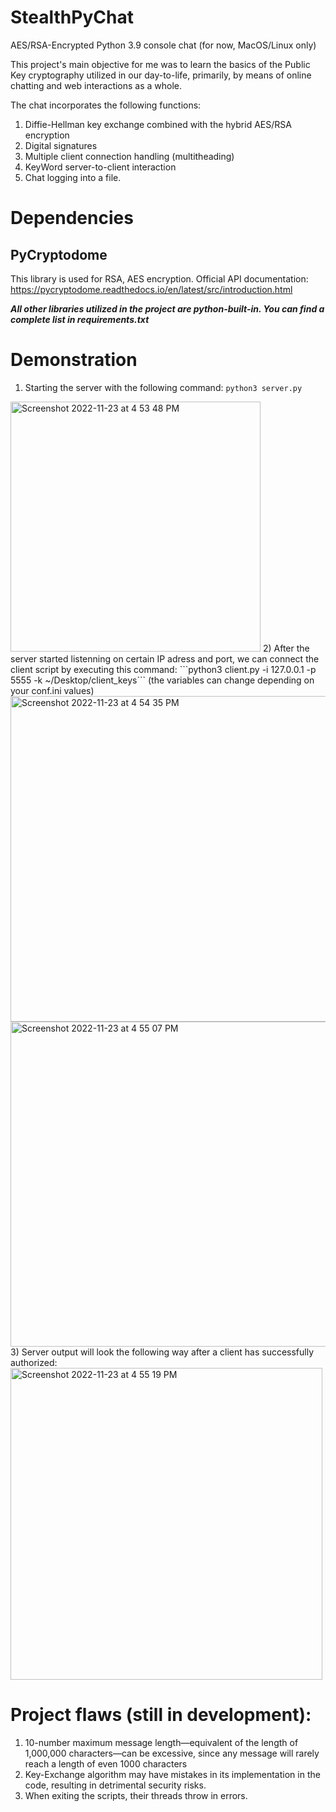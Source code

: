 # StealthPyChat
AES/RSA-Encrypted Python 3.9 console chat (for now, MacOS/Linux only)

This project's main objective for me was to learn the basics of the Public Key cryptography utilized in our day-to-life, primarily, by means of online chatting and web interactions as a whole.

The chat incorporates the following functions:

1) Diffie-Hellman key exchange combined with the hybrid AES/RSA encryption
2) Digital signatures
3) Multiple client connection handling (multitheading)
4) KeyWord server-to-client interaction
5) Chat logging into a file.

# Dependencies

## PyCryptodome
This library is used for RSA, AES encryption. Official API documentation: https://pycryptodome.readthedocs.io/en/latest/src/introduction.html

***All other libraries utilized in the project are python-built-in. You can find a complete list in requirements.txt***

# Demonstration
1) Starting the server with the following command: ```python3 server.py```
<img width="400" alt="Screenshot 2022-11-23 at 4 53 48 PM" src="https://user-images.githubusercontent.com/102734242/203565103-641941b7-946e-4ea5-ae63-0ebbdeada9d0.png">
2) After the server started listenning on certain IP adress and port, we can connect the client script by executing this command: ```python3 client.py -i 127.0.0.1 -p 5555 -k ~/Desktop/client_keys``` (the variables can change depending on your conf.ini values)
<img width="521" alt="Screenshot 2022-11-23 at 4 54 35 PM" src="https://user-images.githubusercontent.com/102734242/203566335-e64c03ec-c52c-433d-837e-57271c88ddb8.png">
<img width="520" alt="Screenshot 2022-11-23 at 4 55 07 PM" src="https://user-images.githubusercontent.com/102734242/203566572-75e4d478-9a67-4f68-a07d-08b6af750bcf.png">
3) Server output will look the following way after a client has successfully authorized:<img width="499" alt="Screenshot 2022-11-23 at 4 55 19 PM" src="https://user-images.githubusercontent.com/102734242/203566603-7cd04bc8-e772-4b3f-b131-84e8d3df85e3.png">

# Project flaws (still in development):
1) 10-number maximum message length—equivalent of the length of 1,000,000 characters—can be excessive, since any message will rarely reach a length of even 1000 characters
2) Key-Exchange algorithm may have mistakes in its implementation in the code, resulting in detrimental security risks.
3) When exiting the scripts, their threads throw in errors.
